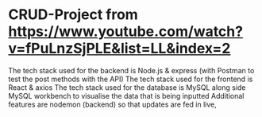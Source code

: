 # CRUD-Project from https://www.youtube.com/watch?v=fPuLnzSjPLE&list=LL&index=2

The tech stack used for the backend is Node.js & express (with Postman to test the post methods with the API)
The tech stack used for the frontend is React & axios
The tech stack used for the database is MySQL along side MySQL workbench to visualise the data that is being inputted
Additional features are nodemon (backend) so that updates are fed in live, 
